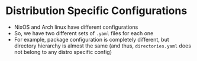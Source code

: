# Distribution Specific Configurations

- NixOS and Arch linux have different configurations
- So, we have two different sets of `.yaml` files for each one
- For example, package configuration is completely different, but directory hierarchy is almost the same (and thus, `directories.yaml` does not belong to any distro specific config)
